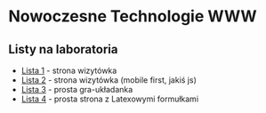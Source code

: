 # Nowoczesne Technologie WWW
## Listy na laboratoria

* [Lista 1](https://pi-kolo.github.io/www/Lista1/about.html) - strona wizytówka
* [Lista 2](https://pi-kolo.github.io/www/Lista2/about.html) - strona wizytówka (mobile first, jakiś js)
* [Lista 3](https://pi-kolo.github.io/www/Lista3/index.html) - prosta gra-układanka
* [Lista 4](https://pi-kolo.github.io/www/Lista4/index.html) - prosta strona z Latexowymi formułkami
